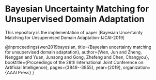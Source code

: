 # Bayesian Uncertainty Matching for Unsupervised Domain Adaptation

This repository is the implementation of paper [Bayesian Uncertainty Matching for Unsupervised Domain Adaptation-IJCAI-2019]



@inproceedings{wen2019bayesian,
  title={Bayesian uncertainty matching for unsupervised domain adaptation},
  author={Wen, Jun and Zheng, Nenggan and Yuan, Junsong and Gong, Zhefeng and Chen, Changyou},
  booktitle={Proceedings of the 28th International Joint Conference on Artificial Intelligence},
  pages={3849--3855},
  year={2019},
  organization={AAAI Press}
}
